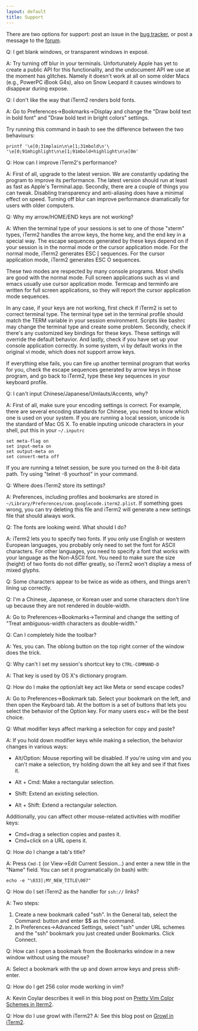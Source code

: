 ```yaml
---
layout: default
title: Support
---
```


There are two options for support: post an issue in the
[bug tracker](http://code.google.com/p/iterm2/issues/list), or post a message
to the [forum](http://groups.google.com/group/iterm2-discuss).

Q: I get blank windows, or transparent windows in exposé.

A: Try turning off blur in your terminals. Unfortunately Apple has yet to
create a public API for this functionality, and the undocument API we use at
the moment has glitches. Namely it doesn't work at all on some older Macs
(e.g., PowerPC iBook G4s), also on Snow Leopard it causes windows to disappear
during expose.

Q: I don't like the way that iTerm2 renders bold fonts.

A: Go to Preferences->Bookmarks->Display and change the "Draw bold text in
bold font" and "Draw bold text in bright colors" settings.

Try running this command in bash to see the difference between the two behaviours:

    printf '\e[0;31mplain\n\e[1;31mbold\n'\
    '\e[0;91mhighlight\n\e[1;91mbold+highlight\n\e[0m'

Q: How can I improve iTerm2's performance?

A: First of all, upgrade to the latest version. We are constantly updating the
program to improve its performance. The latest version should run at least as
fast as Apple's Terminal.app. Secondly, there are a couple of things you can
tweak. Disabling transparency and anti-aliasing does have a minimal effect on
speed. Turning off blur can improve performance dramatically for users with
older computers.

Q: Why my arrow/HOME/END keys are not working?

A: When the terminal type of your sessions is set to one of those "xterm"
types, iTerm2 handles the arrow keys, the home key, and the end key in a
special way. The escape sequences generated by these keys depend on if your
session is in the normal mode or the cursor application mode. For the normal
mode, iTerm2 generates ESC [ sequences. For the cursor application mode,
iTerm2 generates ESC O sequences.

These two modes are respected by many console programs. Most shells are good
with the normal mode. Full screen applications such as vi and emacs usually
use cursor application mode. Termcap and terminfo are written for full screen
applications, so they will report the cursor application mode sequences.

In any case, if your keys are not working, first check if iTerm2 is set to
correct terminal type. The terminal type set in the terminal profile should
match the TERM variable in your session environment. Scripts like bashrc may
change the terminal type and create some problem. Secondly, check if there's
any customized key bindings for these keys. These settings will override the
default behavior. And lastly, check if you have set up your console
application correctly. In some system, vi by default works in the original
vi mode, which does not support arrow keys.

If everything else fails, you can fire up another terminal program that works
for you, check the escape sequences generated by arrow keys in those program,
and go back to iTerm2, type these key sequences in your keyboard profile.

Q: I can't input Chinese/Japanese/Umlauts/Accents, why?

A: First of all, make sure your encoding settings is correct. For example,
there are several encoding standards for Chinese, you need to know which one
is used on your system. If you are running a local session, unicode is the
standard of Mac OS X. To enable inputing unicode characters in your shell,
put this in your `~/.inputrc`

    set meta-flag on
    set input-meta on
    set output-meta on
    set convert-meta off

If you are running a telnet session, be sure you turned on the 8-bit data path.
Try using "telnet -8 yourhost" in your command.

Q: Where does iTerm2 store its settings?

A: Preferences, including profiles and bookmarks are stored in
`~/Library/Preferences/com.googlecode.iterm2.plist`. If something goes wrong,
you can try deleting this file and iTerm2 will generate a new settings file
that should always work.

Q: The fonts are looking weird. What should I do?

A: iTerm2 lets you to specify two fonts. If you only use English or western
European languages, you probably only need to set the font for ASCII
characters. For other languages, you need to specify a font that works with
your language as the Non-ASCII font. You need to make sure the size (height)
of two fonts do not differ greatly, so iTerm2 won't display a mess of
mixed glyphs.

Q: Some characters appear to be twice as wide as others, and things aren't
lining up correctly.

Q: I'm a Chinese, Japanese, or Korean user and some characters don't line up
because they are not rendered in double-width.

A: Go to Preferences->Bookmarks->Terminal and change the setting of "Treat
ambiguous-width characters as double-width."

Q: Can I completely hide the toolbar?

A: Yes, you can. The oblong button on the top right corner of the window
does the trick.

Q: Why can't I set my session's shortcut key to `CTRL-COMMAND-D`

A: That key is used by OS X's dictionary program.

Q: How do I make the option/alt key act like Meta or send escape codes?

A: Go to Preferences->Bookmark tab. Select your bookmark on the left, and
then open the Keyboard tab. At the bottom is a set of buttons that lets you
select the behavior of the Option key. For many users esc+ will be the
best choice.

Q: What modifier keys affect marking a selection for copy and paste?

A: If you hold down modifier keys while making a selection, the behavior
changes in various ways:

* Alt/Option: Mouse reporting will be disabled. If you're using vim and you
can't make a selection, try holding down the alt key and see if that fixes it.

* Alt + Cmd: Make a rectangular selection.
* Shift: Extend an existing selection.
* Alt + Shift: Extend a rectangular selection.

Additionally, you can affect other mouse-related activities with modifier keys:

* Cmd+drag a selection copies and pastes it.
* Cmd+click on a URL opens it.

Q: How do I change a tab's title?

A: Press `Cmd-I` (or View->Edit Current Session...) and enter a new title in the
"Name" field. You can set it programatically (in bash) with:

    echo -e "\033];MY_NEW_TITLE\007"

Q: How do I set iTerm2 as the handler for `ssh://` links?

A: Two steps:

1. Create a new bookmark called "ssh". In the General tab, select the
   Command: button and enter $$ as the command.
2. In Preferences->Advanced Settings, select "ssh" under URL schemes and
   the "ssh" bookmark you just created under Bookmarks. Click Connect.

Q: How can I open a bookmark from the Bookmarks window in a new window without using the mouse?

A: Select a bookmark with the up and down arrow keys and press shift-enter.

Q: How do I get 256 color mode working in vim?

A: Kevin Coylar describes it well in this blog post on
[Pretty Vim Color Schemes in Iterm2](http://kevin.colyar.net/2011/01/pretty-vim-color-schemes-in-iterm2/?utm_source=rss&utm_medium=rss&utm_campaign=pretty-vim-color-schemes-in-iterm2).

Q: How do I use growl with iTerm2?
A: See this blog post on [Growl in iTerm2](http://aming-blog.blogspot.com/2011/01/growl-notification-from-iterm-2.html).
